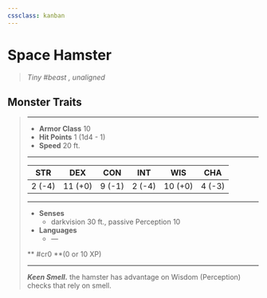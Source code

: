 ```yaml
---
cssclass: kanban
---
```


# Space Hamster
>*Tiny #beast , unaligned*
## Monster Traits
>___
>- **Armor Class** 10
>- **Hit Points** 1 (1d4 - 1)
>- **Speed** 20 ft.
>___
>|STR|DEX|CON|INT|WIS|CHA|
>|:---:|:---:|:---:|:---:|:---:|:---:|
>|2 (-4)|11 (+0)|9 (-1)|2 (-4)|10 (+0)|4 (-3)|
>___
>- **Senses**
>	 - darkvision 30 ft., passive Perception 10
>- **Languages**
>	 - —
>
> ** #cr0 **(0 or 10 XP)
>___
>***Keen Smell.*** the hamster has advantage on Wisdom (Perception) checks that rely on smell.